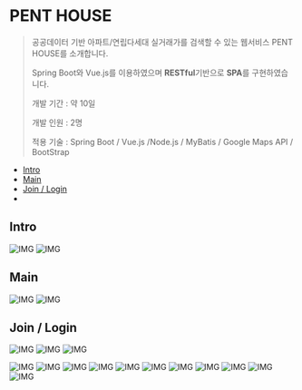 # PENT HOUSE
> 공공데이터 기반 아파트/연립다세대 실거래가를 검색할 수 있는 웹서비스 PENT HOUSE를 소개합니다. 
> 
> Spring Boot와 Vue.js를 이용하였으며 **RESTful**기반으로 **SPA**를 구현하였습니다.
> 
> 개발 기간 : 약 10일
> 
> 개발 인원 : 2명
> 
> 적용 기술 : Spring Boot / Vue.js /Node.js / MyBatis / Google Maps API / BootStrap
 - [Intro](#intro)
 - [Main](#main)
 - [Join / Login](#login)
 - 

<a name="intro"></a>
## Intro
![IMG](capture/1.jpg)
![IMG](capture/2.jpg)
<a name="main"></a>
## Main
![IMG](capture/3.jpg)
![IMG](capture/7.png)
<a name="login"></a>
## Join / Login
![IMG](capture/4.jpg)
![IMG](capture/5.png)
![IMG](capture/6.png)


![IMG](capture/8.png)
![IMG](capture/9.png)
![IMG](capture/10.png)
![IMG](capture/11.png)
![IMG](capture/12.png)
![IMG](capture/13.png)
![IMG](capture/14.png)
![IMG](capture/15.png)
![IMG](capture/16.png)
![IMG](capture/17.png)
![IMG](capture/18.png)
